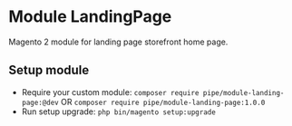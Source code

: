 # Module LandingPage

Magento 2 module for landing page storefront home page.

## Setup module

- Require your custom module: `composer require pipe/module-landing-page:@dev` OR `composer require pipe/module-landing-page:1.0.0`
- Run setup upgrade: `php bin/magento setup:upgrade`
